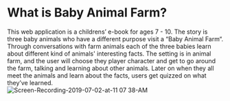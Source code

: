 # What is Baby Animal Farm?
This web application is a childrens’ e-book for ages 7 - 10. The story is three baby animals who have a different purpose visit a “Baby Animal Farm“. Through conversations with farm animals each of the three babies learn about different kind of animals' interesting facts. The setting is in animal farm, and the user will choose they player character and get to go around the farm, talking and learning about other animals. Later on when they all meet the animals and learn about the facts, users get quizzed on what they’ve learned.
<br>
![Screen-Recording-2019-07-02-at-11 07 38-AM](https://user-images.githubusercontent.com/32582917/60536135-7b6b7200-9cba-11e9-9a3e-9e079e42e649.gif)
